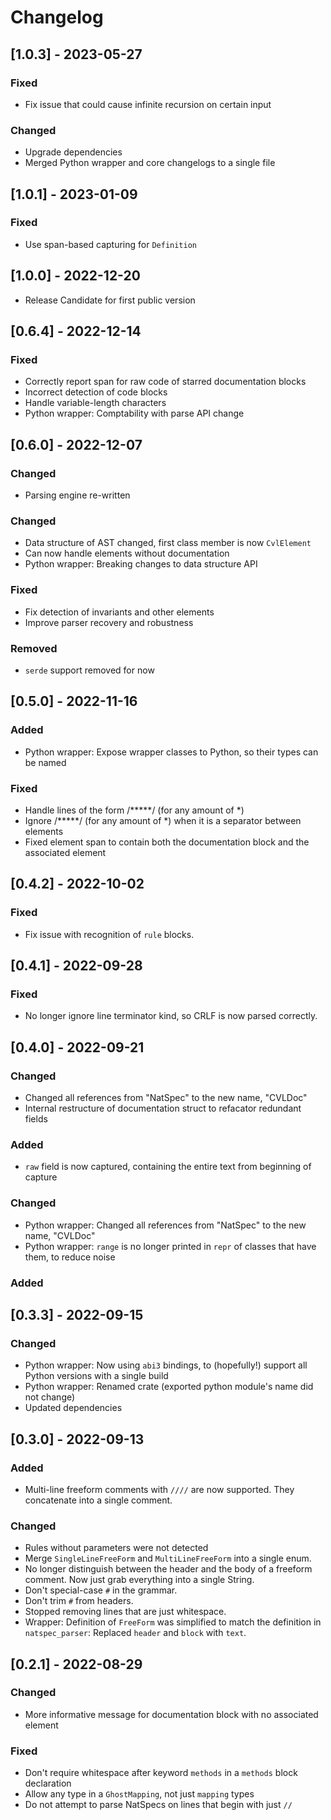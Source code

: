 # Changelog
## [1.0.3] - 2023-05-27
### Fixed
- Fix issue that could cause infinite recursion on certain input
### Changed
- Upgrade dependencies 
- Merged Python wrapper and core changelogs to a single file

## [1.0.1] - 2023-01-09 
### Fixed
- Use span-based capturing for `Definition`

## [1.0.0] - 2022-12-20
- Release Candidate for first public version

## [0.6.4] - 2022-12-14
### Fixed
- Correctly report span for raw code of starred documentation blocks
- Incorrect detection of code blocks
- Handle variable-length characters
- Python wrapper: Comptability with parse API change

## [0.6.0] - 2022-12-07
### Changed
- Parsing engine re-written
### Changed
- Data structure of AST changed, first class member is now `CvlElement`
- Can now handle elements without documentation
- Python wrapper: Breaking changes to data structure API
### Fixed
- Fix detection of invariants and other elements
- Improve parser recovery and robustness
### Removed
- `serde` support removed for now

## [0.5.0] - 2022-11-16
### Added
- Python wrapper: Expose wrapper classes to Python, so their types can be named 
### Fixed
- Handle lines of the form /*****/ (for any amount of *)
- Ignore /*****/ (for any amount of *) when it is a separator between elements
- Fixed element span to contain both the documentation block and the associated element

## [0.4.2] - 2022-10-02
### Fixed
- Fix issue with recognition of `rule` blocks.

## [0.4.1] - 2022-09-28
### Fixed
- No longer ignore line terminator kind, so CRLF is now parsed correctly.

## [0.4.0] - 2022-09-21
### Changed
- Changed all references from "NatSpec" to the new name, "CVLDoc"
- Internal restructure of documentation struct to refacator redundant fields
### Added
- `raw` field is now captured, containing the entire text from beginning of capture

### Changed
- Python wrapper: Changed all references from "NatSpec" to the new name, "CVLDoc"
- Python wrapper: `range` is no longer printed in `repr` of classes that have them, to reduce noise
### Added

## [0.3.3] - 2022-09-15
### Changed
- Python wrapper: Now using `abi3` bindings, to (hopefully!) support all Python versions with a single build
- Python wrapper: Renamed crate (exported python module's name did not change)
- Updated dependencies

## [0.3.0] - 2022-09-13
### Added
- Multi-line freeform comments with `////` are now supported. They concatenate into a single comment.
### Changed
- Rules without parameters were not detected
- Merge `SingleLineFreeForm` and `MultiLineFreeForm` into a single enum. 
- No longer distinguish between the header and the body of a freeform comment. Now just grab everything into a single String.
- Don't special-case `#` in the grammar.
- Don't trim `#` from headers.
- Stopped removing lines that are just whitespace. 
- Wrapper: Definition of `FreeForm` was simplified to match the definition in `natspec_parser`: Replaced `header` and `block` with `text`.

## [0.2.1] - 2022-08-29
### Changed
- More informative message for documentation block with no associated element
### Fixed
- Don't require whitespace after keyword `methods` in a `methods` block declaration
- Allow any type in a `GhostMapping`, not just `mapping` types
- Do not attempt to parse NatSpecs on lines that begin with just `//`